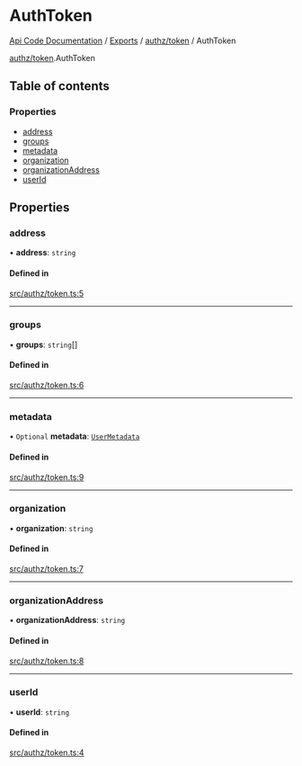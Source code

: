 # AuthToken
 
[Api Code Documentation](../README.md) / [Exports](../modules.md) / [authz/token](../modules/authz_token.md) / AuthToken

[authz/token](../modules/authz_token.md).AuthToken

## Table of contents

### Properties

- [address](authz_token.AuthToken.md#address)
- [groups](authz_token.AuthToken.md#groups)
- [metadata](authz_token.AuthToken.md#metadata)
- [organization](authz_token.AuthToken.md#organization)
- [organizationAddress](authz_token.AuthToken.md#organizationaddress)
- [userId](authz_token.AuthToken.md#userid)

## Properties

### address

• **address**: `string`

#### Defined in

[src/authz/token.ts:5](https://github.com/openkfw/TruBudget/blob/648f2bb/api/src/authz/token.ts#L5)

___

### groups

• **groups**: `string`[]

#### Defined in

[src/authz/token.ts:6](https://github.com/openkfw/TruBudget/blob/648f2bb/api/src/authz/token.ts#L6)

___

### metadata

• `Optional` **metadata**: [`UserMetadata`](../modules/service_domain_metadata.md#usermetadata)

#### Defined in

[src/authz/token.ts:9](https://github.com/openkfw/TruBudget/blob/648f2bb/api/src/authz/token.ts#L9)

___

### organization

• **organization**: `string`

#### Defined in

[src/authz/token.ts:7](https://github.com/openkfw/TruBudget/blob/648f2bb/api/src/authz/token.ts#L7)

___

### organizationAddress

• **organizationAddress**: `string`

#### Defined in

[src/authz/token.ts:8](https://github.com/openkfw/TruBudget/blob/648f2bb/api/src/authz/token.ts#L8)

___

### userId

• **userId**: `string`

#### Defined in

[src/authz/token.ts:4](https://github.com/openkfw/TruBudget/blob/648f2bb/api/src/authz/token.ts#L4)

